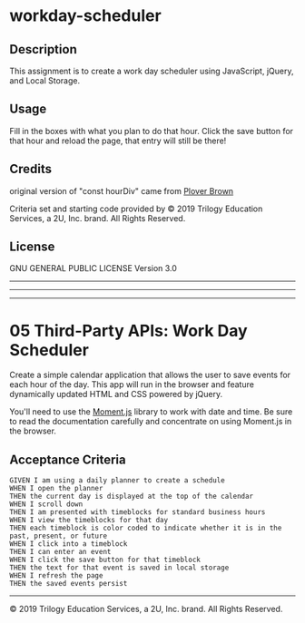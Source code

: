 # workday-scheduler

## Description

This assignment is to create a work day scheduler using JavaScript, jQuery, and Local Storage.

## Usage

Fill in the boxes with what you plan to do that hour. Click the save button for that hour and reload the page, that entry will still be there!

## Credits

original version of "const hourDiv" came from [Plover Brown](https://github.com/rebgrasshopper)

Criteria set and starting code provided by © 2019 Trilogy Education Services, a 2U, Inc. brand. All Rights Reserved.

## License

GNU GENERAL PUBLIC LICENSE Version 3.0

---
---
---

# 05 Third-Party APIs: Work Day Scheduler

Create a simple calendar application that allows the user to save events for each hour of the day. This app will run in the browser and feature dynamically updated HTML and CSS powered by jQuery.

You'll need to use the [Moment.js](https://momentjs.com/) library to work with date and time. Be sure to read the documentation carefully and concentrate on using Moment.js in the browser.

## Acceptance Criteria

```
GIVEN I am using a daily planner to create a schedule
WHEN I open the planner
THEN the current day is displayed at the top of the calendar
WHEN I scroll down
THEN I am presented with timeblocks for standard business hours
WHEN I view the timeblocks for that day
THEN each timeblock is color coded to indicate whether it is in the past, present, or future
WHEN I click into a timeblock
THEN I can enter an event
WHEN I click the save button for that timeblock
THEN the text for that event is saved in local storage
WHEN I refresh the page
THEN the saved events persist
```

- - -
© 2019 Trilogy Education Services, a 2U, Inc. brand. All Rights Reserved.
